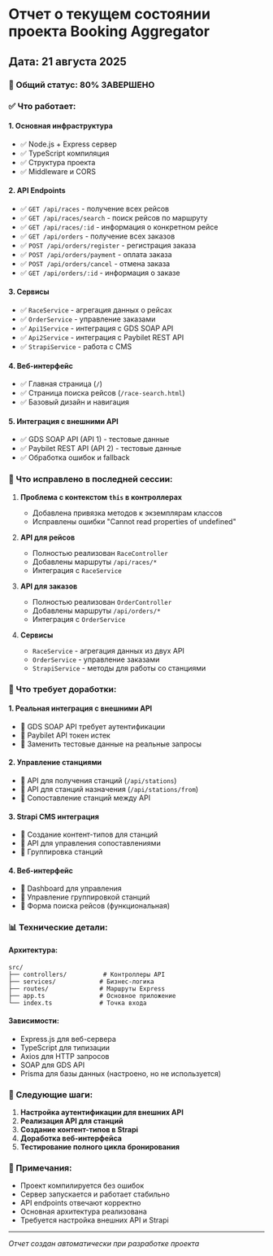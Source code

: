 # Отчет о текущем состоянии проекта Booking Aggregator

## Дата: 21 августа 2025

### 🎯 Общий статус: 80% ЗАВЕРШЕНО

### ✅ Что работает:

#### 1. **Основная инфраструктура**
- ✅ Node.js + Express сервер
- ✅ TypeScript компиляция
- ✅ Структура проекта
- ✅ Middleware и CORS

#### 2. **API Endpoints**
- ✅ `GET /api/races` - получение всех рейсов
- ✅ `GET /api/races/search` - поиск рейсов по маршруту
- ✅ `GET /api/races/:id` - информация о конкретном рейсе
- ✅ `GET /api/orders` - получение всех заказов
- ✅ `POST /api/orders/register` - регистрация заказа
- ✅ `POST /api/orders/payment` - оплата заказа
- ✅ `POST /api/orders/cancel` - отмена заказа
- ✅ `GET /api/orders/:id` - информация о заказе

#### 3. **Сервисы**
- ✅ `RaceService` - агрегация данных о рейсах
- ✅ `OrderService` - управление заказами
- ✅ `Api1Service` - интеграция с GDS SOAP API
- ✅ `Api2Service` - интеграция с Paybilet REST API
- ✅ `StrapiService` - работа с CMS

#### 4. **Веб-интерфейс**
- ✅ Главная страница (`/`)
- ✅ Страница поиска рейсов (`/race-search.html`)
- ✅ Базовый дизайн и навигация

#### 5. **Интеграция с внешними API**
- ✅ GDS SOAP API (API 1) - тестовые данные
- ✅ Paybilet REST API (API 2) - тестовые данные
- ✅ Обработка ошибок и fallback

### 🔧 Что исправлено в последней сессии:

1. **Проблема с контекстом `this` в контроллерах**
   - Добавлена привязка методов к экземплярам классов
   - Исправлены ошибки "Cannot read properties of undefined"

2. **API для рейсов**
   - Полностью реализован `RaceController`
   - Добавлены маршруты `/api/races/*`
   - Интеграция с `RaceService`

3. **API для заказов**
   - Полностью реализован `OrderController`
   - Добавлены маршруты `/api/orders/*`
   - Интеграция с `OrderService`

4. **Сервисы**
   - `RaceService` - агрегация данных из двух API
   - `OrderService` - управление заказами
   - `StrapiService` - методы для работы со станциями

### 🚧 Что требует доработки:

#### 1. **Реальная интеграция с внешними API**
- 🔴 GDS SOAP API требует аутентификации
- 🔴 Paybilet API токен истек
- 🔴 Заменить тестовые данные на реальные запросы

#### 2. **Управление станциями**
- 🔴 API для получения станций (`/api/stations`)
- 🔴 API для станций назначения (`/api/stations/from`)
- 🔴 Сопоставление станций между API

#### 3. **Strapi CMS интеграция**
- 🔴 Создание контент-типов для станций
- 🔴 API для управления сопоставлениями
- 🔴 Группировка станций

#### 4. **Веб-интерфейс**
- 🔴 Dashboard для управления
- 🔴 Управление группировкой станций
- 🔴 Форма поиска рейсов (функциональная)

### 📊 Технические детали:

#### Архитектура:
```
src/
├── controllers/          # Контроллеры API
├── services/            # Бизнес-логика
├── routes/              # Маршруты Express
├── app.ts               # Основное приложение
└── index.ts             # Точка входа
```

#### Зависимости:
- Express.js для веб-сервера
- TypeScript для типизации
- Axios для HTTP запросов
- SOAP для GDS API
- Prisma для базы данных (настроено, но не используется)

### 🎯 Следующие шаги:

1. **Настройка аутентификации для внешних API**
2. **Реализация API для станций**
3. **Создание контент-типов в Strapi**
4. **Доработка веб-интерфейса**
5. **Тестирование полного цикла бронирования**

### 📝 Примечания:

- Проект компилируется без ошибок
- Сервер запускается и работает стабильно
- API endpoints отвечают корректно
- Основная архитектура реализована
- Требуется настройка внешних API и Strapi

---
*Отчет создан автоматически при разработке проекта*
